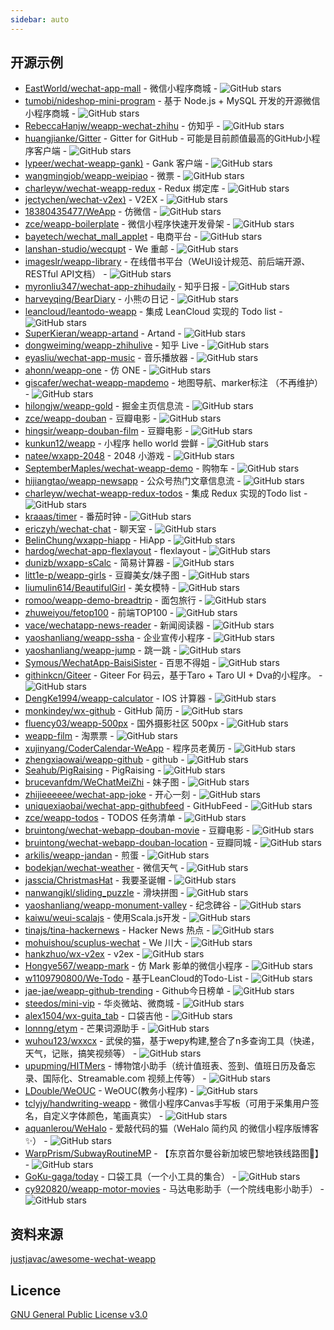 ```yaml
---
sidebar: auto
---
```



## 开源示例
- [EastWorld/wechat-app-mall](https://github.com/EastWorld/wechat-app-mall) - 微信小程序商城 - ![GitHub stars](https://img.shields.io/github/stars/EastWorld/wechat-app-mall.svg?style=popout-square)
- [tumobi/nideshop-mini-program](https://github.com/tumobi/nideshop-mini-program) - 基于 Node.js + MySQL 开发的开源微信小程序商城 - ![GitHub stars](https://img.shields.io/github/stars/tumobi/nideshop-mini-program.svg?style=popout-square)
- [RebeccaHanjw/weapp-wechat-zhihu](https://github.com/RebeccaHanjw/weapp-wechat-zhihu) - 仿知乎 - ![GitHub stars](https://img.shields.io/github/stars/RebeccaHanjw/weapp-wechat-zhihu.svg?style=popout-square)
- [huangjianke/Gitter](https://github.com/huangjianke/Gitter) - Gitter for GitHub - 可能是目前颜值最高的GitHub小程序客户端 - ![GitHub stars](https://img.shields.io/github/stars/huangjianke/Gitter.svg?style=popout-square)
- [lypeer/wechat-weapp-gank)](https://github.com/lypeer/wechat-weapp-gank) - Gank 客户端 - ![GitHub stars](https://img.shields.io/github/stars/lypeer/wechat-weapp-gank.svg?style=popout-square)
- [wangmingjob/weapp-weipiao](https://github.com/wangmingjob/weapp-weipiao) - 微票 - ![GitHub stars](https://img.shields.io/github/stars/wangmingjob/weapp-weipiao.svg?style=popout-square)
- [charleyw/wechat-weapp-redux](https://github.com/charleyw/wechat-weapp-redux) - Redux 绑定库 - ![GitHub stars](https://img.shields.io/github/stars/charleyw/wechat-weapp-redux.svg?style=popout-square)
- [jectychen/wechat-v2ex)](https://github.com/jectychen/wechat-v2ex) - V2EX - ![GitHub stars](https://img.shields.io/github/stars/jectychen/wechat-v2ex.svg?style=popout-square)
- [18380435477/WeApp](https://github.com/18380435477/WeApp) - 仿微信 - ![GitHub stars](https://img.shields.io/github/stars/18380435477/WeApp.svg?style=popout-square)
- [zce/weapp-boilerplate](https://github.com/zce/weapp-boilerplate) - 微信小程序快速开发骨架 - ![GitHub stars](https://img.shields.io/github/stars/zce/weapp-boilerplate.svg?style=popout-square)
- [bayetech/wechat_mall_applet](https://github.com/bayetech/wechat_mall_applet) - 电商平台 - ![GitHub stars](https://img.shields.io/github/stars/bayetech/wechat_mall_applet.svg?style=popout-square)
- [lanshan-studio/wecqupt](https://github.com/lanshan-studio/wecqupt) - We 重邮 - ![GitHub stars](https://img.shields.io/github/stars/lanshan-studio/wecqupt.svg?style=popout-square)
- [imageslr/weapp-library](https://github.com/imageslr/weapp-library) - 在线借书平台（WeUI设计规范、前后端开源、RESTful API文档） - ![GitHub stars](https://img.shields.io/github/stars/imageslr/weapp-library.svg?style=popout-square)
- [myronliu347/wechat-app-zhihudaily](https://github.com/myronliu347/wechat-app-zhihudaily) - 知乎日报 - ![GitHub stars](https://img.shields.io/github/stars/myronliu347/wechat-app-zhihudaily.svg?style=popout-square)
- [harveyqing/BearDiary](https://github.com/harveyqing/BearDiary) - 小熊の日记 - ![GitHub stars](https://img.shields.io/github/stars/harveyqing/BearDiary.svg?style=popout-square)
- [leancloud/leantodo-weapp](https://github.com/leancloud/leantodo-weapp) - 集成 LeanCloud 实现的 Todo list - ![GitHub stars](https://img.shields.io/github/stars/leancloud/leantodo-weapp.svg?style=popout-square)
- [SuperKieran/weapp-artand](https://github.com/SuperKieran/weapp-artand) - Artand - ![GitHub stars](https://img.shields.io/github/stars/SuperKieran/weapp-artand.svg?style=popout-square)
- [dongweiming/weapp-zhihulive](https://github.com/dongweiming/weapp-zhihulive) - 知乎 Live - ![GitHub stars](https://img.shields.io/github/stars/dongweiming/weapp-zhihulive.svg?style=popout-square)
- [eyasliu/wechat-app-music](https://github.com/eyasliu/wechat-app-music) - 音乐播放器 - ![GitHub stars](https://img.shields.io/github/stars/eyasliu/wechat-app-music.svg?style=popout-square)
- [ahonn/weapp-one](https://github.com/ahonn/weapp-one) - 仿 ONE - ![GitHub stars](https://img.shields.io/github/stars/ahonn/weapp-one.svg?style=popout-square)
- [giscafer/wechat-weapp-mapdemo](https://github.com/giscafer/wechat-weapp-mapdemo) - 地图导航、marker标注 （不再维护） - ![GitHub stars](https://img.shields.io/github/stars/giscafer/wechat-weapp-mapdemo.svg?style=popout-square)
- [hilongjw/weapp-gold](https://github.com/hilongjw/weapp-gold) - 掘金主页信息流 - ![GitHub stars](https://img.shields.io/github/stars/hilongjw/weapp-gold.svg?style=popout-square)
- [zce/weapp-douban](https://github.com/zce/weapp-douban) - 豆瓣电影 - ![GitHub stars](https://img.shields.io/github/stars/zce/weapp-douban.svg?style=popout-square)
- [hingsir/weapp-douban-film](https://github.com/hingsir/weapp-douban-film) - 豆瓣电影 - ![GitHub stars](https://img.shields.io/github/stars/hingsir/weapp-douban-film.svg?style=popout-square)
- [kunkun12/weapp](https://github.com/kunkun12/weapp) - 小程序 hello world 尝鲜 - ![GitHub stars](https://img.shields.io/github/stars/kunkun12/weapp.svg?style=popout-square)
- [natee/wxapp-2048](https://github.com/natee/wxapp-2048) - 2048 小游戏 - ![GitHub stars](https://img.shields.io/github/stars/natee/wxapp-2048.svg?style=popout-square)
- [SeptemberMaples/wechat-weapp-demo](https://github.com/SeptemberMaples/wechat-weapp-demo) - 购物车 - ![GitHub stars](https://img.shields.io/github/stars/SeptemberMaples/wechat-weapp-demo.svg?style=popout-square)
- [hijiangtao/weapp-newsapp](https://github.com/hijiangtao/weapp-newsapp) - 公众号热门文章信息流 - ![GitHub stars](https://img.shields.io/github/stars/hijiangtao/weapp-newsapp.svg?style=popout-square)
- [charleyw/wechat-weapp-redux-todos](https://github.com/charleyw/wechat-weapp-redux-todos) - 集成 Redux 实现的Todo list - ![GitHub stars](https://img.shields.io/github/stars/charleyw/wechat-weapp-redux-todos.svg?style=popout-square)
- [kraaas/timer](https://github.com/kraaas/timer) - 番茄时钟 - ![GitHub stars](https://img.shields.io/github/stars/kraaas/timer.svg?style=popout-square)
- [ericzyh/wechat-chat](https://github.com/ericzyh/wechat-chat) - 聊天室 - ![GitHub stars](https://img.shields.io/github/stars/ericzyh/wechat-chat.svg?style=popout-square)
- [BelinChung/wxapp-hiapp](https://github.com/BelinChung/wxapp-hiapp) - HiApp - ![GitHub stars](https://img.shields.io/github/stars/BelinChung/wxapp-hiapp.svg?style=popout-square)
- [hardog/wechat-app-flexlayout](https://github.com/hardog/wechat-app-flexlayout) - flexlayout - ![GitHub stars](https://img.shields.io/github/stars/hardog/wechat-app-flexlayout.svg?style=popout-square)
- [dunizb/wxapp-sCalc](https://github.com/dunizb/wxapp-sCalc) - 简易计算器 - ![GitHub stars](https://img.shields.io/github/stars/dunizb/wxapp-sCalc.svg?style=popout-square)
- [litt1e-p/weapp-girls](https://github.com/litt1e-p/weapp-girls) - 豆瓣美女/妹子图 - ![GitHub stars](https://img.shields.io/github/stars/litt1e-p/weapp-girls.svg?style=popout-square)
- [liumulin614/BeautifulGirl](https://github.com/liumulin614/BeautifulGirl) - 美女模特 - ![GitHub stars](https://img.shields.io/github/stars/liumulin614/BeautifulGirl.svg?style=popout-square)
- [romoo/weapp-demo-breadtrip](https://github.com/romoo/weapp-demo-breadtrip) - 面包旅行 - ![GitHub stars](https://img.shields.io/github/stars/romoo/weapp-demo-breadtrip.svg?style=popout-square)
- [zhuweiyou/fetop100](https://github.com/zhuweiyou/fetop100) - 前端TOP100 - ![GitHub stars](https://img.shields.io/github/stars/zhuweiyou/fetop100.svg?style=popout-square)
- [vace/wechatapp-news-reader](https://github.com/vace/wechatapp-news-reader) - 新闻阅读器 - ![GitHub stars](https://img.shields.io/github/stars/vace/wechatapp-news-reader.svg?style=popout-square)
- [yaoshanliang/weapp-ssha](https://github.com/yaoshanliang/weapp-ssha) - 企业宣传小程序 - ![GitHub stars](https://img.shields.io/github/stars/yaoshanliang/weapp-ssha.svg?style=popout-square)
- [yaoshanliang/weapp-jump](https://github.com/yaoshanliang/weapp-jump) - 跳一跳 - ![GitHub stars](https://img.shields.io/github/stars/yaoshanliang/weapp-jump.svg?style=popout-square)
- [Symous/WechatApp-BaisiSister](https://github.com/Symous/WechatApp-BaisiSister) - 百思不得姐 - ![GitHub stars](https://img.shields.io/github/stars/Symous/WechatApp-BaisiSister.svg?style=popout-square)
- [githinkcn/Giteer](https://github.com/githinkcn/Giteer) - Giteer For 码云，基于Taro + Taro UI + Dva的小程序。 - ![GitHub stars](https://img.shields.io/github/stars/githinkcn/Giteer.svg?style=popout-square)
- [DengKe1994/weapp-calculator](https://github.com/DengKe1994/weapp-calculator) - IOS 计算器 - ![GitHub stars](https://img.shields.io/github/stars/DengKe1994/weapp-calculator.svg?style=popout-square)
- [monkindey/wx-github](https://github.com/monkindey/wx-github) - GitHub 简历 - ![GitHub stars](https://img.shields.io/github/stars/monkindey/wx-github.svg?style=popout-square)
- [fluency03/weapp-500px](https://github.com/fluency03/weapp-500px) - 国外摄影社区 500px - ![GitHub stars](https://img.shields.io/github/stars/fluency03/weapp-500px.svg?style=popout-square)
- [weapp-film](https://github.com/luuman/weapp-film) - 淘票票 - ![GitHub stars](https://img.shields.io/github/stars/luuman/weapp-film.svg?style=popout-square)
- [xujinyang/CoderCalendar-WeApp](https://github.com/xujinyang/CoderCalendar-WeApp) - 程序员老黄历 - ![GitHub stars](https://img.shields.io/github/stars/xujinyang/CoderCalendar-WeApp.svg?style=popout-square)
- [zhengxiaowai/weapp-github](https://github.com/zhengxiaowai/weapp-github) - github - ![GitHub stars](https://img.shields.io/github/stars/zhengxiaowai/weapp-github.svg?style=popout-square)
- [Seahub/PigRaising](https://github.com/SeaHub/PigRaising) - PigRaising - ![GitHub stars](https://img.shields.io/github/stars/SeaHub/PigRaising.svg?style=popout-square)
- [brucevanfdm/WeChatMeiZhi](https://github.com/brucevanfdm/WeChatMeiZhi) - 妹子图 - ![GitHub stars](https://img.shields.io/github/stars/brucevanfdm/WeChatMeiZhi.svg?style=popout-square)
- [zhijieeeeee/wechat-app-joke](https://github.com/zhijieeeeee/wechat-app-joke) - 开心一刻 - ![GitHub stars](https://img.shields.io/github/stars/zhijieeeeee/wechat-app-joke.svg?style=popout-square)
- [uniquexiaobai/wechat-app-githubfeed](https://github.com/uniquexiaobai/wechat-app-githubfeed) - GitHubFeed - ![GitHub stars](https://img.shields.io/github/stars/uniquexiaobai/wechat-app-githubfeed.svg?style=popout-square)
- [zce/weapp-todos](https://github.com/zce/weapp-todos) - TODOS 任务清单 - ![GitHub stars](https://img.shields.io/github/stars/zce/weapp-todos.svg?style=popout-square)
- [bruintong/wechat-webapp-douban-movie](https://github.com/bruintong/wechat-webapp-douban-movie) - 豆瓣电影 - ![GitHub stars](https://img.shields.io/github/stars/bruintong/wechat-webapp-douban-movie.svg?style=popout-square)
- [bruintong/wechat-webapp-douban-location](https://github.com/bruintong/wechat-webapp-douban-location) - 豆瓣同城 - ![GitHub stars](https://img.shields.io/github/stars/bruintong/wechat-webapp-douban-location.svg?style=popout-square)
- [arkilis/weapp-jandan](https://github.com/arkilis/weapp-jandan) - 煎蛋 - ![GitHub stars](https://img.shields.io/github/stars/arkilis/weapp-jandan.svg?style=popout-square)
- [bodekjan/wechat-weather](https://github.com/bodekjan/wechat-weather) - 微信天气 - ![GitHub stars](https://img.shields.io/github/stars/bodekjan/wechat-weather.svg?style=popout-square)
- [jasscia/ChristmasHat](https://github.com/jasscia/ChristmasHat) - 我要圣诞帽 - ![GitHub stars](https://img.shields.io/github/stars/jasscia/ChristmasHat.svg?style=popout-square)
- [nanwangjkl/sliding_puzzle](https://github.com/nanwangjkl/sliding_puzzle) - 滑块拼图 - ![GitHub stars](https://img.shields.io/github/stars/nanwangjkl/sliding_puzzle.svg?style=popout-square)
- [yaoshanliang/weapp-monument-valley](https://github.com/yaoshanliang/weapp-monument-valley) - 纪念碑谷 - ![GitHub stars](https://img.shields.io/github/stars/yaoshanliang/weapp-monument-valley.svg?style=popout-square)
- [kaiwu/weui-scalajs](https://github.com/kaiwu/weui-scalajs) - 使用Scala.js开发 - ![GitHub stars](https://img.shields.io/github/stars/kaiwu/weui-scalajs.svg?style=popout-square)
- [tinajs/tina-hackernews](https://github.com/tinajs/tina-hackernews) - Hacker News 热点 - ![GitHub stars](https://img.shields.io/github/stars/tinajs/tina-hackernews.svg?style=popout-square)
- [mohuishou/scuplus-wechat](https://github.com/mohuishou/scuplus-wechat) - We 川大 - ![GitHub stars](https://img.shields.io/github/stars/mohuishou/scuplus-wechat.svg?style=popout-square)
- [hankzhuo/wx-v2ex](https://github.com/hankzhuo/wx-v2ex) - v2ex - ![GitHub stars](https://img.shields.io/github/stars/hankzhuo/wx-v2ex.svg?style=popout-square)
- [Hongye567/weapp-mark](https://github.com/Hongye567/weapp-mark) - 仿 Mark 影单的微信小程序 - ![GitHub stars](https://img.shields.io/github/stars/Hongye567/weapp-mark.svg?style=popout-square)
- [w1109790800/We-Todo](https://github.com/w1109790800/We-Todo) - 基于LeanCloud的Todo-List - ![GitHub stars](https://img.shields.io/github/stars/w1109790800/We-Todo.svg?style=popout-square)
- [jae-jae/weapp-github-trending](https://github.com/jae-jae/weapp-github-trending) - Github今日榜单 - ![GitHub stars](https://img.shields.io/github/stars/jae-jae/weapp-github-trending.svg?style=popout-square)
- [steedos/mini-vip](https://github.com/steedos/mini-vip) - 华炎微站、微商城 - ![GitHub stars](https://img.shields.io/github/stars/steedos/mini-vip.svg?style=popout-square)
- [alex1504/wx-guita_tab](https://github.com/alex1504/wx-guita_tab) - 口袋吉他 - ![GitHub stars](https://img.shields.io/github/stars/alex1504/wx-guita_tab.svg?style=popout-square)
- [lonnng/etym](https://github.com/lonnng/etym) - 芒果词源助手 - ![GitHub stars](https://img.shields.io/github/stars/lonnng/etym.svg?style=popout-square)
- [wuhou123/wxxcx](https://github.com/wuhou123/wxxcx) - 武侯的猫，基于wepy构建,整合了n多查询工具（快递，天气，记账，搞笑视频等） - ![GitHub stars](https://img.shields.io/github/stars/wuhou123/wxxcx.svg?style=popout-square)
- [upupming/HITMers](https://github.com/upupming/HITMers) - 博物馆小助手（统计值班表、签到、值班日历及备忘录、国际化、Streamable.com 视频上传等） - ![GitHub stars](https://img.shields.io/github/stars/upupming/HITMers.svg?style=popout-square)
- [LDouble/WeOUC](https://github.com/LDouble/WeOUC) - WeOUC(教务小程序) - ![GitHub stars](https://img.shields.io/github/stars/LDouble/WeOUC.svg?style=popout-square)
- [tclyjy/handwriting-weapp](https://github.com/tclyjy/handwriting-weapp) - 微信小程序Canvas手写板（可用于采集用户签名，自定义字体颜色，笔画真实） - ![GitHub stars](https://img.shields.io/github/stars/tclyjy/handwriting-weapp.svg?style=popout-square)
- [aquanlerou/WeHalo](https://github.com/aquanlerou/WeHalo) - 爱敲代码的猫（WeHalo 简约风 的微信小程序版博客✨） - ![GitHub stars](https://img.shields.io/github/stars/aquanlerou/WeHalo.svg?style=popout-square)
- [WarpPrism/SubwayRoutineMP](https://github.com/WarpPrism/SubwayRoutineMP) - 【东京首尔曼谷新加坡巴黎地铁线路图🚄】 - ![GitHub stars](https://img.shields.io/github/stars/WarpPrism/SubwayRoutineMP.svg?style=popout-square)
- [GoKu-gaga/today](https://github.com/GoKu-gaga/today) - 口袋工具（一个小工具的集合） - ![GitHub stars](https://img.shields.io/github/stars/GoKu-gaga/today.svg?style=popout-square)
- [cy920820/weapp-motor-movies](https://github.com/cy920820/weapp-motor-movies) - 马达电影助手（一个院线电影小助手） - ![GitHub stars](https://img.shields.io/github/stars/cy920820/weapp-motor-movies.svg?style=popout-square)

## 资料来源

[justjavac/awesome-wechat-weapp](https://github.com/justjavac/awesome-wechat-weapp/blob/master/README.md)

## Licence
[GNU General Public License v3.0](https://github.com/justjavac/awesome-wechat-weapp/blob/master/LICENSE)